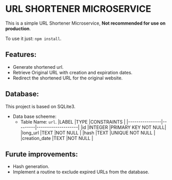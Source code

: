 # **URL SHORTENER MICROSERVICE**

This is a simple URL Shortener Microservice, **Not recommended for use on production**.

To use it just: `npm install`.

## **Features:**

- Generate shortened url.
- Retrieve Original URL with creation and expiration dates.
- Redirect the shortened URL for the original website.

## **Database:**

This project is based on SQLite3.

- Data base scheeme:
    -  Table Name: `url`.
    |LABEL           |TYPE     |CONSTRAINTS         |
    |----------------|---------|--------------------|
    |id              |INTEGER  |PRIMARY KEY NOT NULL|
    |long_url        |TEXT     |NOT NULL            |
    |hash            |TEXT     |UNIQUE NOT NULL     |
    |creation_date   |TEXT     |NOT NULL            |
    
## **Furute improvements:**

- Hash generation.
- Implement a routine to exclude expired URLs from the database.
